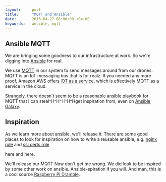```yaml
---
layout:     post
title:      "MQTT and Ansible"
date:       2016-04-27 08:00:00 +04:00
keywords:   ansible, mqtt
---
```


## Ansible MQTT 

We are bringing some goodness to our infrastructure at work. So we're digging into [Ansible](http://docs.ansible.com/ansible/intro.html) for real.

We use [MQTT](http://mqtt.org) in our system to send messages around
from our drones. MQTT is an IoT messaging bus that is for realz. If
you needed any more proof, Amazon AWS offers [IOT as a
service](http://docs.aws.amazon.com/iot/latest/developerguide/what-is-aws-iot.html),
which is effectively MQTT as a service in the cloud.

Strangely, there doesn't seem to be a reasonable ansible playbook for
MQTT that I can steal^H^H^H^H^Hget inspiration from, even on [Ansible
Galaxy](https://galaxy.ansible.com).

## Inspiration

As we learn more about ansible, we'll release it. There are some good
places to look for inspiration on how to write a reusable ansible,
e.g. [nginx role](https://github.com/geerlingguy/ansible-role-nginx)
and [ssl certs
role](https://github.com/jdauphant/ansible-role-ssl-certs).

here and here.

We'll release our MQTT 
Now don't get me wrong. We did look to be inspired by some other work
on ansible.  Ansible-spiration if you will. And man, this is a cool
source [Raspberry Pi Dramble](https://github.com/geerlingguy/raspberry-pi-dramble).


